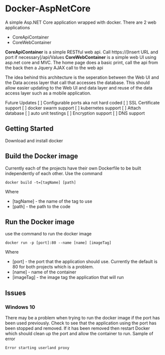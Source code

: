 # Docker-AspNetCore
A simple Asp.NET Core application wrapped with docker. There are 2 web applications
* CoreApiContainer
* CoreWebContainer

**CoreApiContainer** is a simple RESTful web api. Call https://[Insert URL and port if necessary]/api/Values
**CoreWebContainer** is a simple web UI using asp.net core and MVC. The home page does a basic print, call the api from the back then a Jquery AJAX call to the web api

The idea behind this architecture is the seperation between the Web UI and the Data access layer that call that accesses the database. This should allow easier updating to the Web UI and data layer and reuse of the data access layer such as a mobile application.

Future Updates
[ ] Configurable ports aka not hard coded
[ ] SSL Certificate support
[ ] docker swarm support
[ ] kubernetes support
[ ] Attach database
[ ] auto unit testings
[ ] Encryption support
[ ] DNS support

## Getting Started
Download and install docker

## Build the Docker image
Currently each of the projects have their own Dockerfile to be built independently of each other. Use the command
```
docker build -t=[tagName] [path]
```
Where
* [tagName] - the name of the tag to use
* [path] - the path to the code

## Run the Docker image
use the command to run the docker image
```
docker run -p [port]:80 --name [name] [imageTag]
```
Where 
* [port] - the port that the application should use. Currently the default is 80 for both projects which is a problem.
* [name] - name of the container
* [imageTag] - the image tag the application that will run

## Issues
### Windows 10 
There may be a problem when trying to run the docker image if the port has been used previously. Check to see that the application using the port has been stopped and removed. If it has been removed then restart Docker which should clean up the port and allow the container to run. Sample of error
```
Error starting userland proxy
```
